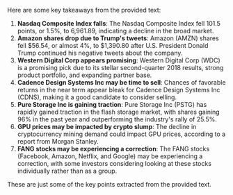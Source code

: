 Here are some key takeaways from the provided text:

1. **Nasdaq Composite Index falls**: The Nasdaq Composite Index fell 101.5 points, or 1.5%, to 6,961.89, indicating a decline in the broad market.
2. **Amazon shares drop due to Trump's tweets**: Amazon (AMZN) shares fell $56.54, or almost 4%, to $1,390.80 after U.S. President Donald Trump continued his negative tweets about the company.
3. **Western Digital Corp appears promising**: Western Digital Corp (WDC) is a promising pick due to its stellar second-quarter 2018 results, strong product portfolio, and expanding partner base.
4. **Cadence Design Systems Inc may be time to sell**: Chances of favorable returns in the near term appear bleak for Cadence Design Systems Inc (CDNS), making it a good candidate to consider selling.
5. **Pure Storage Inc is gaining traction**: Pure Storage Inc (PSTG) has rapidly gained traction in the flash storage market, with shares gaining 96% in the past year and outperforming the industry's rally of 25.5%.
6. **GPU prices may be impacted by crypto slump**: The decline in cryptocurrency mining demand could impact GPU prices, according to a report from Morgan Stanley.
7. **FANG stocks may be experiencing a correction**: The FANG stocks (Facebook, Amazon, Netflix, and Google) may be experiencing a correction, with some investors considering looking at these stocks individually rather than as a group.

These are just some of the key points extracted from the provided text.